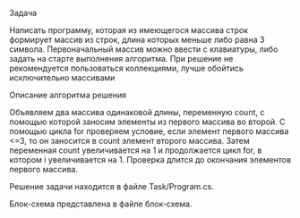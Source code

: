 Задача

Написать программу, которая из имеющегося массива строк формирует массив из строк, длина которых меньше либо равна 3 символа. Первоначальный массив можно ввести с клавиатуры, либо задать на старте выполнения алгоритма. При решение не рекомендуется пользоваться коллекциями, лучше обойтись исключительно массивами

Описание алгоритма решения

Объявляем два массива одинаковой длины, переменную count, с помощью которой заносим элементы из первого массива во второй. С помощью цикла for проверяем условие, если элемент первого массива <=3, то он заносится в count элемент 
второго массива. Затем переменная count увеличивается на 1 и продолжается цикл for, в котором i увеличивается на 1. Проверка длится до окончания элементов первого массива.

Решение задачи находится в файле Task/Program.cs.

Блок-схема представлена в файле блок-схема.
